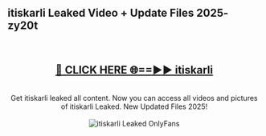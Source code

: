 <h2>itiskarli Leaked Video + Update Files 2025- zy20t</h2>
<br>
<div align="center">
<h2><a href="https://libra.edu.pl?itiskarli" rel="nofollow">🔴 CLICK HERE 🌐==►► itiskarli</a></h2>
<br>
Get itiskarli leaked all content. Now you can access all videos and pictures of itiskarli Leaked. New Updated Files 2025!
<br>
<br>
<a href="https://libra.edu.pl?itiskarli" rel="nofollow" data-target="animated-image.originalLink"><img src="https://i.ibb.co.com/WyWwxjT/player-gif2.gif" alt="itiskarli Leaked OnlyFans" style="max-width: 100%; display: inline-block;" data-target="animated-image.originalImage"></a>
</div>
<br>